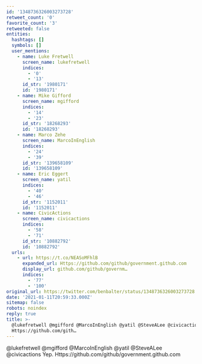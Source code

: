 ```yaml
---
id: '1348736326003273728'
retweet_count: '0'
favorite_count: '3'
retweeted: false
entities:
  hashtags: []
  symbols: []
  user_mentions:
    - name: Luke Fretwell
      screen_name: lukefretwell
      indices:
        - '0'
        - '13'
      id_str: '1980171'
      id: '1980171'
    - name: Mike Gifford
      screen_name: mgifford
      indices:
        - '14'
        - '23'
      id_str: '18268293'
      id: '18268293'
    - name: Marco Zehe
      screen_name: MarcoInEnglish
      indices:
        - '24'
        - '39'
      id_str: '139658109'
      id: '139658109'
    - name: Eric Eggert
      screen_name: yatil
      indices:
        - '40'
        - '46'
      id_str: '1152011'
      id: '1152011'
    - name: CivicActions
      screen_name: civicactions
      indices:
        - '58'
        - '71'
      id_str: '10882792'
      id: '10882792'
  urls:
    - url: https://t.co/NEASoMFhlB
      expanded_url: Https://github.com/github/government.github.com
      display_url: github.com/github/governm…
      indices:
        - '77'
        - '100'
original_url: https://twitter.com/benbalter/status/1348736326003273728
date: '2021-01-11T20:59:33.000Z'
sitemap: false
robots: noindex
reply: true
title: >-
  @lukefretwell @mgifford @MarcoInEnglish @yatil @SteveALee @civicactions Yep.
  Https://github.com/gith…
---
```


@lukefretwell @mgifford @MarcoInEnglish @yatil @SteveALee @civicactions Yep. Https://github.com/github/government.github.com